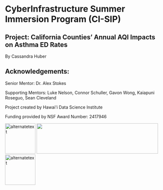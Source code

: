 # CyberInfrastructure Summer Immersion Program (CI-SIP)

## Project: California Counties’ Annual AQI Impacts on Asthma ED Rates
By Cassandra Huber



## Acknowledgements:
Senior Mentor: Dr. Alex Stokes

Supporting Mentors: Luke Nelson, Connor Schuller, Gavon Wong, Kaiapuni Roseguo, Sean Cleveland

Project created by Hawai'i Data Science Institute

Funding provided by NSF 
 Award Number: 2417946

<img src="https://upload.wikimedia.org/wikipedia/en/3/35/University_of_Hawaii_seal.svg" alt="alternatetext" style="width:100px;height:100px;">          <img src="https://datascience.hawaii.edu/wp-content/uploads/2018/03/logo_5.png" style="width:400px;height:100px;">          <img src="https://upload.wikimedia.org/wikipedia/commons/thumb/5/56/NSF_logo.svg/1200px-NSF_logo.svg.png" alt="alternatetext" style="width:100px;height:100px;">
